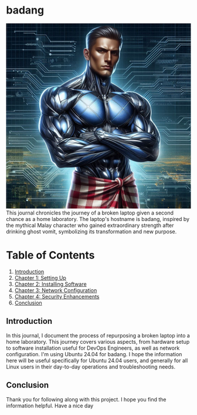 # badang
![Logo of Badang. Generated from Bing/AI](img/badang.jpeg)
This journal chronicles the journey of a broken laptop given a second chance as a home laboratory. The laptop's hostname is badang, inspired by the mythical Malay character who gained extraordinary strength after drinking ghost vomit, symbolizing its transformation and new purpose.

# Table of Contents

1. [Introduction](#introduction)
2. [Chapter 1: Setting Up](./chapter1/README.md)
3. [Chapter 2: Installing Software](./chapter2/README.md)
4. [Chapter 3: Network Configuration](./chapter3/README.md)
5. [Chapter 4: Security Enhancements](./chapter4/README.md)
6. [Conclusion](#conclusion)

## Introduction
In this journal, I document the process of repurposing a broken laptop into a home laboratory. This journey covers various aspects, from hardware setup to software installation useful for DevOps Engineers, as well as network configuration. I'm using Ubuntu 24.04 for badang. I hope the information here will be useful specifically for Ubuntu 24.04 users, and generally for all Linux users in their day-to-day operations and troubleshooting needs.

## Conclusion

Thank you for following along with this project. I hope you find the information helpful. Have a nice day 
